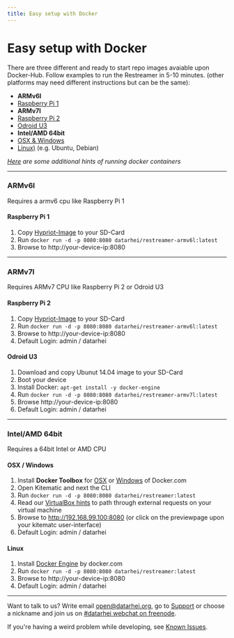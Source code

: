 ```yaml
---
title: Easy setup with Docker
---
```


# Easy setup with Docker
There are three different and ready to start repo images avaiable upon Docker-Hub. Follow examples to run the Restreamer in  5-10 minutes. (other platforms may need different instructions but can be the same): 

* **ARMv6l**
 * [Raspberry Pi 1](#raspberry-pi-1)
* **ARMv7l**
 * [Raspberry Pi 2](#raspberry-pi-2)
 * [Odroid U3](#odroid-u3)
* **Intel/AMD 64bit**
 * [OSX & Windows](#osx-windows)
 * [Linux)](#linux) (e.g. Ubuntu, Debian)

*[Here](hints.html) are some additional hints of running docker containers*

---

### ARMv6l
Requires a armv6 cpu like Raspberry Pi 1

#### Raspberry Pi 1
1. Copy [Hypriot-Image](http://blog.hypriot.com/getting-started-with-docker-on-your-arm-device/) to your SD-Card
3. Run `docker run -d -p 8080:8080 datarhei/restreamer-armv6l:latest`
4. Browse to http://your-device-ip:8080

---

### ARMv7l
Requires ARMv7 CPU like Raspberry Pi 2 or Odroid U3

#### Raspberry Pi 2
1. Copy [Hypriot-Image](http://blog.hypriot.com/getting-started-with-docker-on-your-arm-device/) to your SD-Card
3. Run `docker run -d -p 8080:8080 datarhei/restreamer-armv6l:latest`
4. Browse to http://your-device-ip:8080
5. Default Login: admin / datarhei

#### Odroid U3
1. Download and copy Ubunut 14.04 image to your SD-Card
2. Boot your device
3. Install Docker: `apt-get install -y docker-engine`
4. Run `docker run -d -p 8080:8080 datarhei/restreamer-armv7l:latest`
5. Browse http://your-device-ip:8080
6. Default Login: admin / datarhei

---

### Intel/AMD 64bit
Requires a 64bit Intel or AMD CPU

#### OSX / Windows
1. Install **Docker Toolbox** for [OSX](https://docs.docker.com/engine/installation/mac/) or [Windows](https://docs.docker.com/engine/installation/windows/) of Docker.com
2. Open Kitematic and next the CLI
3. Run `docker run -d -p 8080:8080 datarhei/restreamer:latest`
4. Read our [VirtualBox hints](hints.html#kitematic-virtualbox) to path through external requests on your virtual machine
5. Browse to http://192.168.99.100:8080 (or click on the previewpage upon your kitematc user-interface)
5. Default Login: admin / datarhei

#### Linux
1. Install [Docker Engine](https://docs.docker.com/engine/installation/ubuntulinux/) by docker.com
2. Run `docker run -d -p 8080:8080 datarhei/restreamer:latest`
3. Browse to http://your-device-ip:8080
4. Default Login: admin / datarhei

---

Want to talk to us? Write email open@datarhei.org, go to [Support](../support.html) or choose a nickname and join us on <a target= "_blank" href="https://webchat.freenode.net/?channels=datarhei">#datarhei webchat on freenode</a>.

If you're having a weird problem while developing, see [Known Issues](https://github.com/datarhei/restreamer/issues/). 
